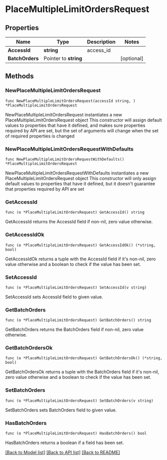 # PlaceMultipleLimitOrdersRequest

## Properties

Name | Type | Description | Notes
------------ | ------------- | ------------- | -------------
**AccessId** | **string** | access_id | 
**BatchOrders** | Pointer to **string** |  | [optional] 

## Methods

### NewPlaceMultipleLimitOrdersRequest

`func NewPlaceMultipleLimitOrdersRequest(accessId string, ) *PlaceMultipleLimitOrdersRequest`

NewPlaceMultipleLimitOrdersRequest instantiates a new PlaceMultipleLimitOrdersRequest object
This constructor will assign default values to properties that have it defined,
and makes sure properties required by API are set, but the set of arguments
will change when the set of required properties is changed

### NewPlaceMultipleLimitOrdersRequestWithDefaults

`func NewPlaceMultipleLimitOrdersRequestWithDefaults() *PlaceMultipleLimitOrdersRequest`

NewPlaceMultipleLimitOrdersRequestWithDefaults instantiates a new PlaceMultipleLimitOrdersRequest object
This constructor will only assign default values to properties that have it defined,
but it doesn't guarantee that properties required by API are set

### GetAccessId

`func (o *PlaceMultipleLimitOrdersRequest) GetAccessId() string`

GetAccessId returns the AccessId field if non-nil, zero value otherwise.

### GetAccessIdOk

`func (o *PlaceMultipleLimitOrdersRequest) GetAccessIdOk() (*string, bool)`

GetAccessIdOk returns a tuple with the AccessId field if it's non-nil, zero value otherwise
and a boolean to check if the value has been set.

### SetAccessId

`func (o *PlaceMultipleLimitOrdersRequest) SetAccessId(v string)`

SetAccessId sets AccessId field to given value.


### GetBatchOrders

`func (o *PlaceMultipleLimitOrdersRequest) GetBatchOrders() string`

GetBatchOrders returns the BatchOrders field if non-nil, zero value otherwise.

### GetBatchOrdersOk

`func (o *PlaceMultipleLimitOrdersRequest) GetBatchOrdersOk() (*string, bool)`

GetBatchOrdersOk returns a tuple with the BatchOrders field if it's non-nil, zero value otherwise
and a boolean to check if the value has been set.

### SetBatchOrders

`func (o *PlaceMultipleLimitOrdersRequest) SetBatchOrders(v string)`

SetBatchOrders sets BatchOrders field to given value.

### HasBatchOrders

`func (o *PlaceMultipleLimitOrdersRequest) HasBatchOrders() bool`

HasBatchOrders returns a boolean if a field has been set.


[[Back to Model list]](../README.md#documentation-for-models) [[Back to API list]](../README.md#documentation-for-api-endpoints) [[Back to README]](../README.md)


